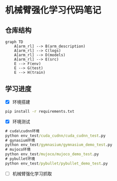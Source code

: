 # 机械臂强化学习代码笔记

## 仓库结构

```mermaid
graph TD
    A[arm_rl] --> B(arm_description)
    A[arm_rl] --> C(logs)
    A[arm_rl] --> D(models)
    A[arm_rl] --> E(src)
    E --> F(env)
    E --> G(test)
    E --> H(train)
```

## 学习进度

- [x] 环境搭建

```cmd
pip install -r requirements.txt
```

- [x] 环境测试

```cmd
# cuda\cudnn环境
python env_test/cuda_cudnn/cuda_cudnn_test.py
# gynasium环境
python env_test/gymnasium/gymnasium_demo_test.py
# mujoco环境
python env_test/mujoco/mujoco_demo_test.py
# pybullet环境
python env_test/pybullet/pybullet_demo_test.py
```

- [ ] 机械臂强化学习抓取